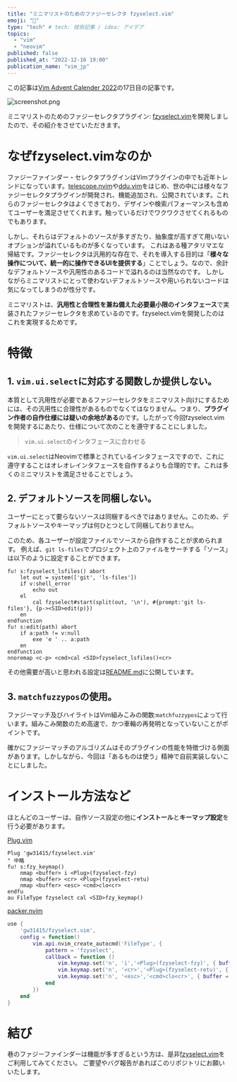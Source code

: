 ```yaml
---
title: "ミニマリストのためのファジーセレクタ fzyselect.vim"
emoji: "🔎"
type: "tech" # tech: 技術記事 / idea: アイデア
topics:
  - "vim"
  - "neovim"
published: false
published_at: "2022-12-16 19:00"
publication_name: "vim_jp"
---
```


この記事は[Vim Advent Calender 2022](https://qiita.com/advent-calendar/2022/vim)の17日目の記事です。

![screenshot.png](https://storage.googleapis.com/zenn-user-upload/424e2fab5bb2-20221209.png)

ミニマリストのためのファジーセレクタプラグイン: [fzyselect.vim](https://github.com/gw31415/fzyselect.vim)を開発しましたので、その紹介をさせていただきます。

# なぜfzyselect.vimなのか
ファジーファインダー・セレクタプラグインはVimプラグインの中でも近年トレンドになっています。[telescope.nvim](https://github.com/nvim-telescope/telescope.nvim)や[ddu.vim](https://github.com/Shougo/ddu.vim)をはじめ、世の中には様々なファジーセレクタプラグインが開発され、機能追加され、公開されています。これらのファジーセレクタはよくできており、デザインや検索パフォーマンスも含めてユーザーを満足させてくれます。触っているだけでワクワクさせてくれるものでもあります。

しかし、それらはデフォルトのソースが多すぎたり、抽象度が高すぎて用いないオプションが溢れているものが多くなっています。
これはある種アタリマエな帰結です。ファジーセレクタは汎用的な存在で、それを導入する目的は「**様々な操作について、統一的に操作できるUIを提供する**」ことでしょう。なので、余計なデフォルトソースや汎用性のあるコードで溢れるのは当然なのです。
しかしながらミニマリストにとって使わないデフォルトソースや用いられないコードは気になってしまうのが性分です。

ミニマリストは、**汎用性と合理性を兼ね備えた必要最小限のインタフェース**で実装されたファジーセレクタを求めているのです。fzyselect.vimを開発したのはこれを実現するためです。

# 特徴
## 1. `vim.ui.select`に対応する関数しか提供しない。
本質として汎用性が必要であるファジーセレクタをミニマリスト向けにするためには、その汎用性に合理性があるものでなくてはなりません。つまり、**プラグイン作者の自作仕様には疑いの余地がある**のです。したがって今回fzyselect.vimを開発するにあたり、仕様について次のことを遵守することにしました。
> `vim.ui.select`のインタフェースに合わせる

`vim.ui.select`はNeovimで標準とされているインタフェースですので、これに遵守することはオレオレインタフェースを自作するよりも合理的です。これは多くのミニマリストを満足させることでしょう。

## 2. デフォルトソースを同梱しない。
ユーザーにとって要らないソースは同梱するべきではありません。このため、デフォルトソースやキーマップは何ひとつとして同梱しておりません。

このため、各ユーザーが設定ファイルでソースから自作することが求められます。
例えば、`git ls-files`でプロジェクト上のファイルをサーチする「ソース」は以下のように設定することができます。
```vim
fu! s:fzyselect_lsfiles() abort
	let out = system(['git', 'ls-files'])
	if v:shell_error
		echo out
	el
		cal fzyselect#start(split(out, '\n'), #{prompt:'git ls-files'}, {p-><SID>edit(p)})
	en
endfunction
fu! s:edit(path) abort
	if a:path != v:null
		exe 'e ' .. a:path
	en
endfunction
nnoremap <c-p> <cmd>cal <SID>fzyselect_lsfiles()<cr>
```
その他需要が高いと思われる設定は[README.md](https://github.com/gw31415/fzyselect.vim/blob/main/README.md#configuration-example)に公開しています。

## 3. `matchfuzzypos`の使用。
ファジーマッチ及びハイライトはVim組みこみの関数:`matchfuzzypos`によって行います。組みこみ関数のため高速で、かつ車輪の再発明となっていないことがポイントです。

確かにファジーマッチのアルゴリズムはそのプラグインの性能を特徴づける側面があります。しかしながら、今回は「あるものは使う」精神で自前実装しないことにしました。

# インストール方法など
ほとんどのユーザーは、自作ソース設定の他に**インストール**と**キーマップ設定**を行う必要があります。

[Plug.vim](https://github.com/junegunn/vim-plug)
```vim
Plug 'gw31415/fzyselect.vim'
" 中略
fu! s:fzy_keymap()
	nmap <buffer> i <Plug>(fzyselect-fzy)
	nmap <buffer> <cr> <Plug>(fzyselect-retu)
	nmap <buffer> <esc> <cmd>clo<cr>
endfu
au FileType fzyselect cal <SID>fzy_keymap()
```

[packer.nvim](https://github.com/wbthomason/packer.nvim)
```lua
use {
    'gw31415/fzyselect.vim',
    config = function()
        vim.api.nvim_create_autocmd('FileType', {
            pattern = 'fzyselect',
            callback = function ()
                vim.keymap.set('n', 'i','<Plug>(fzyselect-fzy)', { buffer = true })
                vim.keymap.set('n', '<cr>','<Plug>(fzyselect-retu)', { buffer = true })
                vim.keymap.set('n', '<esc>','<cmd>clo<cr>', { buffer = true })
            end
        })
    end
}
```

# 結び
巷のファジーファインダーは機能が多すぎるという方は、是非[fzyselect.vim](https://github.com/gw31415/fzyselect.vim)をご利用してみてください。
ご要望やバグ報告があればこのリポジトリにお願いいたします。
